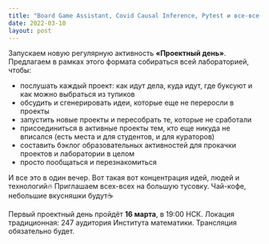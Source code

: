 ```yaml
---
title: "Board Game Assistant, Covid Causal Inference, Pytest и все-все-все"
date: 2022-03-10
layout: post
---
```


Запускаем новую регулярную активность **«Проектный день»**. Предлагаем в рамках этого формата собираться всей лабораторией, чтобы:
 * послушать каждый проект: как идут дела, куда идут, где буксуют и как можно выбраться из тупиков
 * обсудить и сгенерировать идеи, которые еще не переросли в проекты
 * запустить новые проекты и пересобрать те, которые не сработали
 * присоединиться в активные проекты тем, кто еще никуда не вписался (есть места и для студентов, и для кураторов) 
 * составить бэклог образовательных активностей для прокачки проектов и лаборатории в целом
 * просто пообщаться и перезнакомиться

И все это в один вечер. Вот такая вот концентрация идей, людей и технологий🔥 Приглашаем всех-всех на большую тусовку. Чай-кофе, небольшие вкусняшки будут☕

Первый проектный день пройдёт **16 марта**, в 19:00 НСК.
Локация традиционная: 247 аудитория Института математики. Трансляция обязательно будет.
